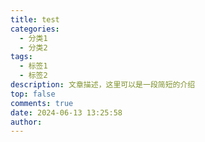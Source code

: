 ```yaml
---
title: test
categories:
  - 分类1
  - 分类2
tags:
  - 标签1
  - 标签2
description: 文章描述，这里可以是一段简短的介绍
top: false
comments: true
date: 2024-06-13 13:25:58
author:
---
```





